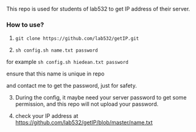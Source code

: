 This repo is used for students of lab532 to get IP address of their server.
### How to use?
1. `git clone https://github.com/lab532/getIP.git`

2. `sh config.sh name.txt password`

for example `sh config.sh hiedean.txt password`

ensure that this name is unique in repo

and contact me to get the password, just for safety.

3. During the config, it maybe need your server password to get some permission, and this repo will not upload your password.

4. check your IP address at https://github.com/lab532/getIP/blob/master/name.txt

